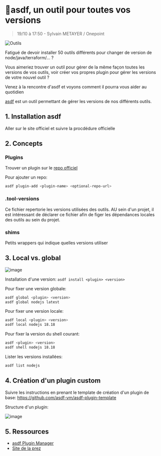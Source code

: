 # 📝asdf, un outil pour toutes vos versions 
> 19/10 à 17:50 - Sylvain METAYER / Onepoint

![Outils](https://img.shields.io/badge/Outils-yellow)

Fatigué de devoir installer 50 outils différents pour changer de version de node/java/terraform/... ?

Vous aimeriez trouver un outil pour gérer de la même façon toutes les versions de vos outils, voir créer vos propres plugin pour gérer les versions de votre nouvel outil ?

Venez à la rencontre d'asdf et voyons comment il pourra vous aider au quotidien

[asdf](https://asdf-vm.com/guide/getting-started.html) est un outil permettant de gérer les versions de nos différents outils.

## 1. Installation asdf
Aller sur le site officiel et suivre la procdédure officielle

## 2. Concepts
### Plugins
Trouver un plugin sur le [repo officiel](https://github.com/asdf-vm/asdf-plugins)

Pour ajouter un repo:
```bash
asdf plugin-add <plugin-name> <optional-repo-url>
```

### .tool-versions
Ce fichier repertorie les versions utilisées des outils. AU sein d'un projet, il est intéressant de déclarer ce fichier afin de figer les dépendances locales des outils au sein du projet.

### shims
Petits wrappers qui indique quelles versions utiliser

## 3. Local vs. global
![image](https://github.com/ngriere/devfestnantes2023/assets/9659029/bf4ba2d6-38f9-4689-9fac-870face5fe43)

Installation d'une version: `asdf install <plugin> <version>`

Pour fixer une version globale:
```bash
asdf global <plugin> <version>
asdf global nodejs latest
```

Pour fixer une version locale:
```bash
asdf local <plugin> <version>
asdf local nodejs 18.18
```

Pour fixer la version du shell courant:
```bash
asdf <plugin> <version>
asdf shell nodejs 18.18
```

Lister les versions installées:
```bash
asdf list nodejs
```

## 4. Création d'un plugin custom
Suivre les instructions en prenant le template de création d'un plugin de base: https://github.com/asdf-vm/asdf-plugin-template

Structure d'un plugin:

![image](https://github.com/ngriere/devfestnantes2023/assets/9659029/51d5eb0e-2456-4d45-9caf-4f94461e024b)


## 5. Ressources
- [asdf Plugin Manager](https://github.com/asdf-community/asdf-plugin-manager)
- [Site de la prez](https://r.sylvain.dev/devfest-nantes2023)

